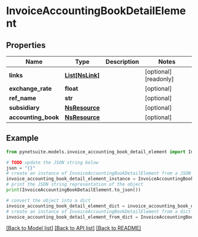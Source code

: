 # InvoiceAccountingBookDetailElement


## Properties

Name | Type | Description | Notes
------------ | ------------- | ------------- | -------------
**links** | [**List[NsLink]**](NsLink.md) |  | [optional] [readonly] 
**exchange_rate** | **float** |  | [optional] 
**ref_name** | **str** |  | [optional] 
**subsidiary** | [**NsResource**](NsResource.md) |  | [optional] 
**accounting_book** | [**NsResource**](NsResource.md) |  | [optional] 

## Example

```python
from pynetsuite.models.invoice_accounting_book_detail_element import InvoiceAccountingBookDetailElement

# TODO update the JSON string below
json = "{}"
# create an instance of InvoiceAccountingBookDetailElement from a JSON string
invoice_accounting_book_detail_element_instance = InvoiceAccountingBookDetailElement.from_json(json)
# print the JSON string representation of the object
print(InvoiceAccountingBookDetailElement.to_json())

# convert the object into a dict
invoice_accounting_book_detail_element_dict = invoice_accounting_book_detail_element_instance.to_dict()
# create an instance of InvoiceAccountingBookDetailElement from a dict
invoice_accounting_book_detail_element_from_dict = InvoiceAccountingBookDetailElement.from_dict(invoice_accounting_book_detail_element_dict)
```
[[Back to Model list]](../README.md#documentation-for-models) [[Back to API list]](../README.md#documentation-for-api-endpoints) [[Back to README]](../README.md)


